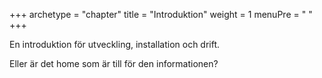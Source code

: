 +++
archetype = "chapter"
title = "Introduktion"
weight = 1
menuPre = "<i class='fas fa-info-circle'></i> "
+++

En introduktion för utveckling, installation och drift.

Eller är det home som är till för den informationen?
